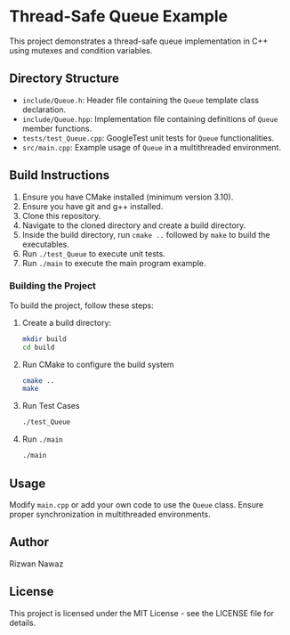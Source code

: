 # Thread-Safe Queue Example

This project demonstrates a thread-safe queue implementation in C++ using mutexes and condition variables.

## Directory Structure

- `include/Queue.h`: Header file containing the `Queue` template class declaration.
- `include/Queue.hpp`: Implementation file containing definitions of `Queue` member functions.
- `tests/test_Queue.cpp`: GoogleTest unit tests for `Queue` functionalities.
- `src/main.cpp`: Example usage of `Queue` in a multithreaded environment.

## Build Instructions

1. Ensure you have CMake installed (minimum version 3.10).
2. Ensure you have git and g++ installed.
3. Clone this repository.
4. Navigate to the cloned directory and create a build directory.
5. Inside the build directory, run `cmake ..` followed by `make` to build the executables.
6. Run `./test_Queue` to execute unit tests.
7. Run `./main` to execute the main program example.

### Building the Project

To build the project, follow these steps:

1. Create a build directory:
   ```bash
   mkdir build
   cd build
2. Run CMake to configure the build system
   ```bash
   cmake ..
   make
3. Run Test Cases
   ```bash
   ./test_Queue
4. Run `./main`
   ```bash
   ./main

## Usage

Modify `main.cpp` or add your own code to use the `Queue` class. Ensure proper synchronization in multithreaded environments.

## Author

Rizwan Nawaz

## License

This project is licensed under the MIT License - see the LICENSE file for details.

